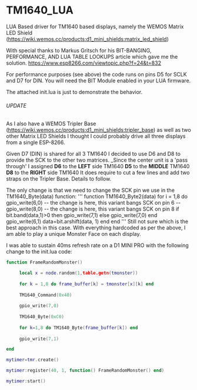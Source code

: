 # TM1640_LUA
LUA Based driver for TM1640 based displays, namely the WEMOS Matrix LED Shield
(https://wiki.wemos.cc/products:d1_mini_shields:matrix_led_shield) 

With special thanks to Markus Gritsch for his BIT-BANGING, PERFORMANCE, AND LUA TABLE LOOKUPS article which gave me the solution.
https://www.esp8266.com/viewtopic.php?f=24&t=832

For performance purposes (see above) the code runs on pins D5 for SCLK and D7 for DIN.
You will need the BIT Module enabled in your LUA firmware.

The attached init.lua is just to demonstrate the behavior.

###### UPDATE

As I also have a WEMOS Tripler Base (https://wiki.wemos.cc/products:d1_mini_shields:tripler_base) as well as two other Matrix LED Shields I thought I could probably drive all three displays from a single ESP-8266.

Given D7 (DIN) is shared for all 3 TM1640 I decided to use D6 and D8 to provide the SCK to the other two matrices.
_Since the center unit is a 'pass through' I assigned 
        **D6** to the **LEFT** side TM1640
        **D5** to the **MIDDLE** TM1640
        **D8** to the **RIGHT** side TM1640
It does require to cut a few lines and add two straps on the Tripler Base. Details to follow.

The only change is that we need to change the SCK pin we use in the TM1640_Byte(data) function:
'''
function TM1640_Byte2(data)
    for i = 1,8 do
        gpio_write(6,0) -- the change is here, this variant bangs SCK on pin 6
        -- gpio_write(8,0) -- the change is here, this variant bangs SCK on pin 8
        if bit.band(data,1)>0 then
            gpio_write(7,1)
        else
            gpio_write(7,0)
        end
        gpio_write(6,1)
        data=bit.arshift(data, 1)
    end
end
'''
Still not sure which is the best approach in this case.
With everything hardcoded as per the above, I am able to play a unique Monster Face on each display.


I was able to sustain 40ms refresh rate on a D1 MINI PRO with the following change to the init.lua code:
```LUA
function FrameRandomMonster()

     local x = node.random(1,table.getn(tmonster))
     
     for k = 1,8 do frame_buffer[k] = tmonster[x][k] end
     
     TM1640_Command(0x40)
     
     gpio_write(7,0)
     
     TM1640_Byte(0xC0)
     
     for k=1,8 do TM1640_Byte(frame_buffer[k]) end
     
     gpio_write(7,1)

end

mytimer=tmr.create()

mytimer:register(40, 1, function() FrameRandomMonster() end)

mytimer:start()
```
